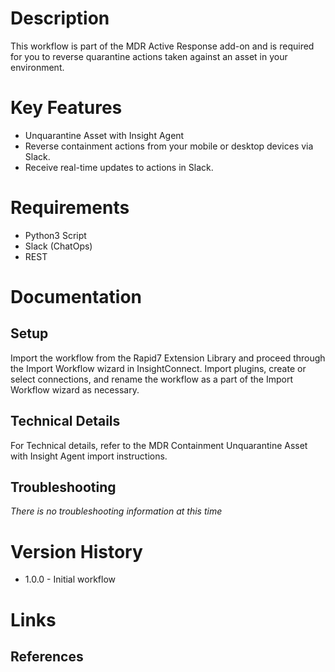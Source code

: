 # Description

This workflow is part of the MDR Active Response add-on and is required for you to reverse quarantine actions taken against an asset in your environment.

# Key Features

* Unquarantine Asset with Insight Agent
* Reverse containment actions from your mobile or desktop devices via Slack.
* Receive real-time updates to actions in Slack.


# Requirements

* Python3 Script
* Slack (ChatOps)
* REST


# Documentation

## Setup

Import the workflow from the Rapid7 Extension Library and proceed through the Import Workflow wizard in InsightConnect. Import plugins, create or select connections, and rename the workflow as a part of the Import Workflow wizard as necessary.
 
## Technical Details

For Technical details, refer to the MDR Containment Unquarantine Asset with Insight Agent import instructions.

## Troubleshooting

_There is no troubleshooting information at this time_

# Version History
* 1.0.0 - Initial workflow

# Links

## References
